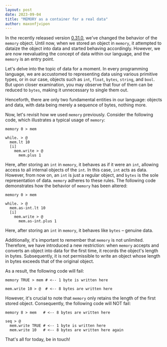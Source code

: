 ```yaml
---
layout: post
date: 2023-09-04
title: "MEMORY as a container for a real data"
author: maxonfjvipon
---
```


In the recently released version [0.31.0](https://github.com/objectionary/eo/releases/tag/0.31.0),
we've changed the behavior of the `memory` object. Until now, when we stored an object in `memory`,
it attempted to dataize the object into data and started behaving accordingly. However, we are now
reevaluating the concept of data within our language, and the `memory` is an entry point.

<!--more-->
Let's delve into the topic of data for a moment. In every programming language, we are accustomed to
representing data using various primitive types, or in our case, objects such as `int`, `float`,
`bytes`, `string`, and `bool`. But upon closer examination, you may observe that four of them can
be reduced to `bytes`, making it unnecessary to single them out.

Henceforth, there are only two fundamental entities in our language: objects and data, with data
being merely a sequence of bytes, nothing more.

Now, let's revisit how we used `memory` previously. Consider the following code, which illustrates a
typical usage of `memory`:

```
memory 0 > mem

while. > @
  mem.lt 10
  [i]
    mem.write > @
      mem.plus 1
```
Here, after storing an `int` in `memory`, it behaves as if it were an `int`, allowing access to all
internal objects of the `int`. In this case, `int` acts as data.
However, from now on, an `int` is just a regular object, and `bytes` is the sole representation of data.
`memory` adheres to these rules. The following code demonstrates how the behavior of `memory` has been altered:

```
memory 0 > mem

while. > @
  mem.as-int.lt 10
  [i]
    mem.write > @
      mem.as-int.plus 1
```

Here, after storing an `int` in `memory`, it behaves like `bytes` – genuine data.

Additionally, it's important to remember that `memory` is not unlimited. Therefore, we have
introduced a new restriction: when `memory` accepts and converts an object into data for the first
time, it records the object's length in bytes. Subsequently, it is not permissible to write an
object whose length in bytes exceeds that of the original object.

As a result, the following code will fail:

```
memory TRUE > mem # <-- 1 byte is written here

mem.write 10 > @  # <-- 8 bytes are written here
```

However, it's crucial to note that `memory` only retains the length of the first stored object.
Consequently, the following code will NOT fail:

```
memory 8 > mem   # <-- 8 bytes are written here

seq > @
  mem.write TRUE # <-- 1 byte is written here
  mem.write 10   # <-- 8 bytes are written here again
```

That's all for today, be in touch!
